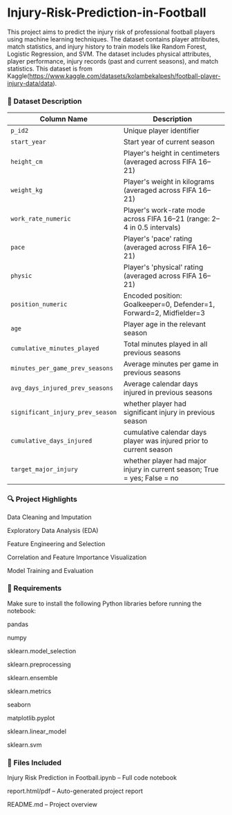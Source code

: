 # Injury-Risk-Prediction-in-Football
This project aims to predict the injury risk of professional football players using machine learning techniques. 
The dataset contains player attributes, match statistics, and injury history to train models like Random Forest, Logistic Regression, and SVM.
The dataset includes physical attributes, player performance, injury records (past and current seasons), and match statistics.
This dataset is from Kaggle(https://www.kaggle.com/datasets/kolambekalpesh/football-player-injury-data/data).

### 📘 Dataset Description

| **Column Name**                   | **Description**                                                                 |
|----------------------------------|---------------------------------------------------------------------------------|
| `p_id2`                           | Unique player identifier                                                       |
| `start_year`                      | Start year of current season                                                   |
| `height_cm`                       | Player's height in centimeters (averaged across FIFA 16–21)                    |
| `weight_kg`                       | Player's weight in kilograms (averaged across FIFA 16–21)                      |
| `work_rate_numeric`               | Player's work-rate mode across FIFA 16–21 (range: 2–4 in 0.5 intervals)        |
| `pace`                            | Player's 'pace' rating (averaged across FIFA 16–21)                            |
| `physic`                          | Player's 'physical' rating (averaged across FIFA 16–21)                        |
| `position_numeric`                | Encoded position: Goalkeeper=0, Defender=1, Forward=2, Midfielder=3            |
| `age`                             | Player age in the relevant season                                              |
| `cumulative_minutes_played`       | Total minutes played in all previous seasons                                   |
| `minutes_per_game_prev_seasons`  | Average minutes per game in previous seasons                                   |
| `avg_days_injured_prev_seasons`  | Average calendar days injured in previous seasons                             |
|`significant_injury_prev_season`  | whether player had significant injury in previous season                       |
|`cumulative_days_injured`          | cumulative calendar days player was injured prior to current season           |
|`target_major_injury`              | whether player had major injury in current season; True = yes; False = no     |

### 🔍 Project Highlights
Data Cleaning and Imputation

Exploratory Data Analysis (EDA)

Feature Engineering and Selection

Correlation and Feature Importance Visualization

Model Training and Evaluation

### 🧰 Requirements
Make sure to install the following Python libraries before running the notebook:

pandas 

numpy

sklearn.model_selection 

sklearn.preprocessing 

sklearn.ensemble 

sklearn.metrics 

seaborn  

matplotlib.pyplot 

sklearn.linear_model  

sklearn.svm  


### 📂 Files Included
Injury Risk Prediction in Football.ipynb – Full code notebook

report.html/pdf – Auto-generated project report

README.md – Project overview
